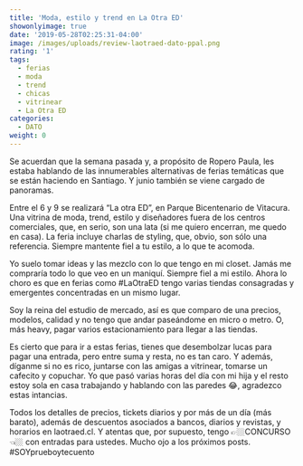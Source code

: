 ```yaml
---
title: 'Moda, estilo y trend en La Otra ED'
showonlyimage: true
date: '2019-05-28T02:25:31-04:00'
image: /images/uploads/review-laotraed-dato-ppal.png
rating: '1'
tags:
  - ferias
  - moda
  - trend
  - chicas
  - vitrinear
  - La Otra ED
categories:
  - DATO
weight: 0
---
```

Se acuerdan que la semana pasada y, a propósito de Ropero Paula, les estaba hablando de las innumerables alternativas de ferias temáticas que se están haciendo en Santiago. Y junio también se viene cargado de panoramas.

<!--more-->

Entre el 6 y 9 se realizará “La otra ED”, en Parque Bicentenario de Vitacura. Una vitrina de moda, trend, estilo y diseñadores fuera de los centros comerciales, que, en serio, son una lata (si me quiero encerran, me quedo en casa). La feria incluye charlas de styling, que, obvio, son sólo una referencia. Siempre mantente fiel a tu estilo, a lo que te acomoda.

Yo suelo tomar ideas y las mezclo con lo que tengo en mi closet. Jamás me compraría todo lo que veo en un maniquí. Siempre fiel a mi estilo. Ahora lo choro es que en ferias como #LaOtraED tengo varias tiendas consagradas y emergentes concentradas en un mismo lugar.

Soy la reina del estudio de mercado, así es que comparo de una precios, modelos, calidad y no tengo que andar paseándome en micro o metro. O, más heavy, pagar varios estacionamiento para llegar a las tiendas.

Es cierto que para ir a estas ferias, tienes que desembolzar lucas para pagar una entrada, pero entre suma y resta, no es tan caro. Y además, díganme si no es rico, juntarse con las amigas a vitrinear, tomarse un cafecito y copuchar. Yo que pasó varias horas del día con mi hija y el resto estoy sola en casa trabajando y hablando con las paredes 😂, agradezco estas intancias.

Todos los detalles de precios, tickets diarios y por más de un día (más barato), además de descuentos asociados a bancos, diarios y revistas, y horarios en laotraed.cl. Y atentas que, por supuesto, tengo 👉🏼CONCURSO👈🏼 con entradas para ustedes. Mucho ojo a los próximos posts. #SOYprueboytecuento
